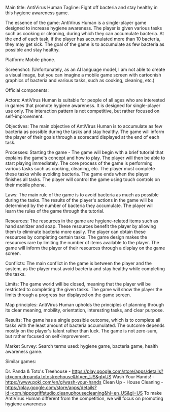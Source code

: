 Main title: AntiVirus Human
Tagline: Fight off bacteria and stay healthy in this hygiene awareness game.

The essence of the game: AntiVirus Human is a single-player game designed to increase hygiene awareness. The player is given various tasks such as cooking or cleaning, during which they can accumulate bacteria. At the end of each task, if the player has accumulated more than 10 bacteria, they may get sick. The goal of the game is to accumulate as few bacteria as possible and stay healthy.

Platform: Mobile phone.

Screenshot: (Unfortunately, as an AI language model, I am not able to create a visual image, but you can imagine a mobile game screen with cartoonish graphics of bacteria and various tasks, such as cooking, cleaning, etc.)

Official components:

Actors:
AntiVirus Human is suitable for people of all ages who are interested in games that promote hygiene awareness. It is designed for single-player use only. The interaction pattern is not competitive, but rather focused on self-improvement.

Objectives:
The main objective of AntiVirus Human is to accumulate as few bacteria as possible during the tasks and stay healthy. The game will inform the player of their goals through a scorecard displayed at the end of each task.

Processes:
Starting the game - The game will begin with a brief tutorial that explains the game's concept and how to play. The player will then be able to start playing immediately. The core process of the game is performing various tasks such as cooking, cleaning, etc. The player must complete these tasks while avoiding bacteria. The game ends when the player finishes all tasks. The player will control the game using touch controls on their mobile phone.

Laws:
The main rule of the game is to avoid bacteria as much as possible during the tasks. The results of the player's actions in the game will be determined by the number of bacteria they accumulate. The player will learn the rules of the game through the tutorial.

Resources:
The resources in the game are hygiene-related items such as hand sanitizer and soap. These resources benefit the player by allowing them to eliminate bacteria more easily. The player can obtain these resources by completing certain tasks. The game design makes the resources rare by limiting the number of items available to the player. The game will inform the player of their resources through a display on the game screen.

Conflicts:
The main conflict in the game is between the player and the system, as the player must avoid bacteria and stay healthy while completing the tasks.

Limits:
The game world will be closed, meaning that the player will be restricted to completing the given tasks. The game will show the player the limits through a progress bar displayed on the game screen.

Map principles:
AntiVirus Human upholds the principles of planning through its clear meaning, mobility, orientation, interesting tasks, and clear purpose.

Results:
The game has a single possible outcome, which is to complete all tasks with the least amount of bacteria accumulated. The outcome depends mostly on the player's talent rather than luck. The game is not zero-sum, but rather focused on self-improvement.

Market Survey:
Search terms used: hygiene game, bacteria game, health awareness game.

Similar games:

Dr. Panda & Toto's Treehouse - https://play.google.com/store/apps/details?id=com.drpanda.totostreehouse&hl=en_US&gl=US
Wash Your Hands! - https://www.poki.com/en/g/wash-your-hands
Clean Up - House Cleaning - https://play.google.com/store/apps/details?id=com.hippogriffstudio.cleanuphousecleaning&hl=en_US&gl=US
To make AntiVirus Human different from the competition, we will focus on promoting hygiene awareness
